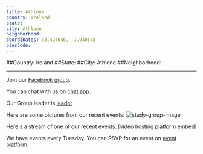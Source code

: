 ```yaml
---
title: Athlone
country: Ireland
state: 
city: Athlone
neighborhood: 
coordinates: 53.424646, -7.940548
plusCode:
---
```


##Country: Ireland
##State: 
##City: Athlone
##Neighborhood: 
*****
Join our [Facebook group](https://www.facebook.com/groups/free.code.camp.athlone).

You can chat with us on [chat app]().

Our Group leader is [leader]()

Here are some pictures from our recent events:
![study-group-image]()

Here's a stream of one of our recent events:
[video hosting platform embed]

We have events every Tuesday. You can RSVP for an event on [event platform]().
